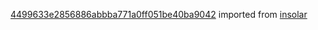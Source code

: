 [4499633e2856886abbba771a0ff051be40ba9042](https://github.com/insolar/insolar/commit/4499633e2856886abbba771a0ff051be40ba9042) imported from [insolar](https://github.com/insolar/insolar)

